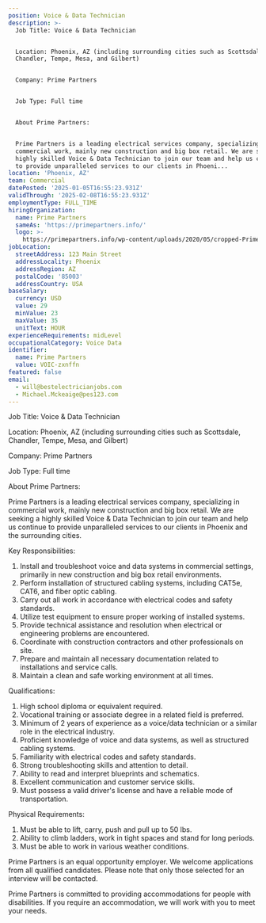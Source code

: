 ```yaml
---
position: Voice & Data Technician
description: >-
  Job Title: Voice & Data Technician 


  Location: Phoenix, AZ (including surrounding cities such as Scottsdale,
  Chandler, Tempe, Mesa, and Gilbert)


  Company: Prime Partners


  Job Type: Full time


  About Prime Partners:


  Prime Partners is a leading electrical services company, specializing in
  commercial work, mainly new construction and big box retail. We are seeking a
  highly skilled Voice & Data Technician to join our team and help us continue
  to provide unparalleled services to our clients in Phoeni...
location: 'Phoenix, AZ'
team: Commercial
datePosted: '2025-01-05T16:55:23.931Z'
validThrough: '2025-02-08T16:55:23.931Z'
employmentType: FULL_TIME
hiringOrganization:
  name: Prime Partners
  sameAs: 'https://primepartners.info/'
  logo: >-
    https://primepartners.info/wp-content/uploads/2020/05/cropped-Prime-Partners-Logo-NO-BG-1-1.png
jobLocation:
  streetAddress: 123 Main Street
  addressLocality: Phoenix
  addressRegion: AZ
  postalCode: '85003'
  addressCountry: USA
baseSalary:
  currency: USD
  value: 29
  minValue: 23
  maxValue: 35
  unitText: HOUR
experienceRequirements: midLevel
occupationalCategory: Voice Data
identifier:
  name: Prime Partners
  value: VOIC-zxnffn
featured: false
email:
  - will@bestelectricianjobs.com
  - Michael.Mckeaige@pes123.com
---
```




Job Title: Voice & Data Technician 

Location: Phoenix, AZ (including surrounding cities such as Scottsdale, Chandler, Tempe, Mesa, and Gilbert)

Company: Prime Partners

Job Type: Full time

About Prime Partners:

Prime Partners is a leading electrical services company, specializing in commercial work, mainly new construction and big box retail. We are seeking a highly skilled Voice & Data Technician to join our team and help us continue to provide unparalleled services to our clients in Phoenix and the surrounding cities.

Key Responsibilities:

1. Install and troubleshoot voice and data systems in commercial settings, primarily in new construction and big box retail environments.
2. Perform installation of structured cabling systems, including CAT5e, CAT6, and fiber optic cabling.
3. Carry out all work in accordance with electrical codes and safety standards.
4. Utilize test equipment to ensure proper working of installed systems.
5. Provide technical assistance and resolution when electrical or engineering problems are encountered.
6. Coordinate with construction contractors and other professionals on site.
7. Prepare and maintain all necessary documentation related to installations and service calls.
8. Maintain a clean and safe working environment at all times.

Qualifications:

1. High school diploma or equivalent required.
2. Vocational training or associate degree in a related field is preferred.
3. Minimum of 2 years of experience as a voice/data technician or a similar role in the electrical industry.
4. Proficient knowledge of voice and data systems, as well as structured cabling systems.
5. Familiarity with electrical codes and safety standards.
6. Strong troubleshooting skills and attention to detail.
7. Ability to read and interpret blueprints and schematics.
8. Excellent communication and customer service skills.
9. Must possess a valid driver's license and have a reliable mode of transportation.

Physical Requirements:

1. Must be able to lift, carry, push and pull up to 50 lbs.
2. Ability to climb ladders, work in tight spaces and stand for long periods.
3. Must be able to work in various weather conditions.

Prime Partners is an equal opportunity employer. We welcome applications from all qualified candidates. Please note that only those selected for an interview will be contacted.

Prime Partners is committed to providing accommodations for people with disabilities. If you require an accommodation, we will work with you to meet your needs.
